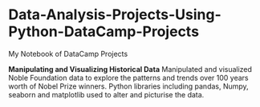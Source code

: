 # Data-Analysis-Projects-Using-Python-DataCamp-Projects
My Notebook of DataCamp Projects

<b>Manipulating and Visualizing Historical Data</b>
Manipulated and visualized Noble Foundation data to explore the patterns and trends over 100 years worth of Nobel Prize winners. Python libraries including pandas, Numpy, seaborn and matplotlib used to alter and picturise the data.
